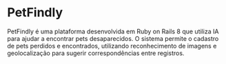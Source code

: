 # PetFindly
PetFindly é uma plataforma desenvolvida em Ruby on Rails 8 que utiliza IA para ajudar a encontrar pets desaparecidos. O sistema permite o cadastro de pets perdidos e encontrados, utilizando reconhecimento de imagens e geolocalização para sugerir correspondências entre registros.
